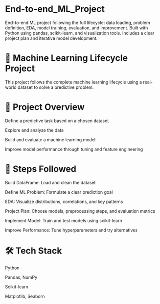 # End-to-end_ML_Project
End-to-end ML project following the full lifecycle: data loading, problem definition, EDA, model training, evaluation, and improvement. Built with Python using pandas, scikit-learn, and visualization tools. Includes a clear project plan and iterative model development.


# 🧠 Machine Learning Lifecycle Project
This project follows the complete machine learning lifecycle using a real-world dataset to solve a predictive problem.

# 📌 Project Overview
Define a predictive task based on a chosen dataset

Explore and analyze the data

Build and evaluate a machine learning model

Improve model performance through tuning and feature engineering

# 🧾 Steps Followed
Build DataFrame: Load and clean the dataset

Define ML Problem: Formulate a clear prediction goal

EDA: Visualize distributions, correlations, and key patterns

Project Plan: Choose models, preprocessing steps, and evaluation metrics

Implement Model: Train and test models using scikit-learn

Improve Performance: Tune hyperparameters and try alternatives

# 🛠️ Tech Stack
Python

Pandas, NumPy

Scikit-learn

Matplotlib, Seaborn


